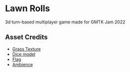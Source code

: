 # Lawn Rolls

3d turn-based multiplayer game made for GMTK Jam 2022

## Asset Credits

- [Grass Texture](https://www.deviantart.com/simoonmurray/art/Green-Grass-Texture-01-155704377)
- [Dice model](https://www.turbosquid.com/3d-models/games-dice-3d-model-1400198)
- [Flag](https://www.turbosquid.com/3d-models/flag-max-free/974692#)
- [Ambience](https://www.zapsplat.com/music/ambience-ambiance-ambient-forest-nature-florida-woods-wild-grass-outdoor-trees-day-dusk-loop-seamless-looping-wind-windy-breeze-debris/)
